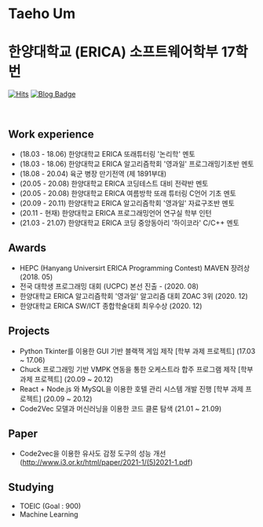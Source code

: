 #  Taeho Um
# 한양대학교 (ERICA) 소프트웨어학부 17학번

[![Hits](https://hits.seeyoufarm.com/api/count/incr/badge.svg?url=https://github.com/qsc7342&count_bg=%23FFD5D5&title_bg=%23FF7575&icon=&icon_color=%23E7E7E7&title=VISIT&edge_flat=true)](https://hits.seeyoufarm.com)
[![Blog Badge](http://img.shields.io/badge/-Blog-brightgreen?style=flat-square&logo=FF5722&link=https://evaporation.tistory.com/)](https://evaporation.tistory.com/)

<br>

## Work experience 	
- (18.03 - 18.06) 한양대학교 ERICA 또래튜터링 '논리학' 멘토
- (18.03 - 18.06) 한양대학교 ERICA 알고리즘학회 '영과일' 프로그래밍기초반 멘토
- (18.08 - 20.04) 육군 병장 만기전역 (제 1891부대)
- (20.05 - 20.08) 한양대학교 ERICA 코딩테스트 대비 전략반 멘토
- (20.05 - 20.08) 한양대학교 ERICA 여름방학 또래 튜터링 C언어 기초 멘토
- (20.09 - 20.11) 한양대학교 ERICA 알고리즘학회 '영과일' 자료구조반 멘토
- (20.11 - 현재) 한양대학교 ERICA 프로그래밍언어 연구실 학부 인턴
- (21.03 - 21.07) 한양대학교 ERICA 코딩 중앙동아리 '하이코라' C/C++ 멘토

## Awards
- HEPC (Hanyang Universirt ERICA Programming Contest) MAVEN 장려상 (2018. 05)
- 전국 대학생 프로그래밍 대회 (UCPC) 본선 진출 - (2020. 08)
- 한양대학교 ERICA 알고리즘학회 '영과일' 알고리즘 대회 ZOAC 3위 (2020. 12)
- 한양대학교 ERICA SW/ICT 종합학술대회 최우수상 (2020. 12)

## Projects
- Python Tkinter를 이용한 GUI 기반 블랙잭 게임 제작 [학부 과제 프로젝트] (17.03 ~ 17.06)
- Chuck 프로그래밍 기반 VMPK 연동을 통한 오케스트라 합주 프로그램 제작 [학부 과제 프로젝트] (20.09 ~ 20.12)
- React + Node.js 와 MySQL을 이용한 호텔 관리 시스템 개발 진행 [학부 과제 프로젝트] (20.09 ~ 20.12)
- Code2Vec 모델과 머신러닝을 이용한 코드 클론 탐색 (21.01 ~ 21.09)

## Paper
- Code2vec을 이용한 유사도 감정 도구의 성능 개선 (http://www.i3.or.kr/html/paper/2021-1/(5)2021-1.pdf)

## Studying
- TOEIC (Goal : 900)
- Machine Learning
